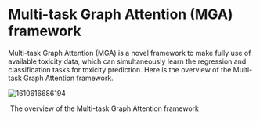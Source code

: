 #  Multi-task Graph Attention (MGA) framework
Multi-task Graph Attention (MGA) is a novel framework to make fully use of available toxicity data, which can simultaneously learn the regression and classification tasks for toxicity prediction. Here is the overview of the Multi-task Graph Attention framework.

![1610616686194](C:\Users\wzx\AppData\Roaming\Typora\typora-user-images\1610616686194.png)

​																						               The overview of the Multi-task Graph Attention framework

